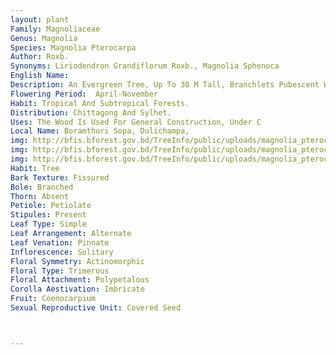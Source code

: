 ```yaml
---
layout: plant
Family: Magnoliaceae
Genus: Magnolia
Species: Magnolia Pterocarpa
Author: Roxb.
Synonyms: Liriodendron Grandiflorum Roxb., Magnolia Sphenoca
English Name: 
Description: An Evergreen Tree, Up To 30 M Tall, Branchlets Pubescent When Young. Leaves 18-35 Ã— 9-18 Cm, Elliptic To Obovate, Attenuate At The Base, Obtuse Or Subacute At The Apex, Coriaceous, Glabrous And Shiny Above, Rusty Tomentose Beneath When Young, Lateral Nerves 16-20 Pairs, Petioles 2-5 Cm Long, Glabrous, Stipules 10.0-12.5 Cm Long, Greenish-white, Caducous, Stipular Scars About As Long As Petioles. Flowers White, Fragrant, 12.5-15.0 Cm Across. Perianth Parts 9, Outer 3 Sepaloid, 5.0-7.5 Cm Long, Green Outside, Greenish-white Inside, Coriaceous, Inner 6 Petaloid, Dull-white, Thinner. Stamens Numerous, Filaments Short, Anthers C 2 Cm Long, Introrse. Gynoecium Ovoid, C 3.5 Cm In Diameter. Fruiting Receptacles Ellipsoid, C 15 Ã— 7 Cm, Ripe Carpels Oblong, 2.5-4.0 Ã— 1.3 Cm, Narrowed At TheApex Into A Flattened, Lanceolate, C 3.5 Ã— 1.0 Mm Beak. Seeds 2, Orange.
Flowering Period:  April-November
Habit: Tropical And Subtropical Forests.
Distribution: Chittagong And Sylhet.
Uses: The Wood Is Used For General Construction, Under C
Local Name: Boramthuri Sopa, Dulichampa, 
img: http://bfis.bforest.gov.bd/TreeInfo/public/uploads/magnolia_pterocarpa_.jpg
img: http://bfis.bforest.gov.bd/TreeInfo/public/uploads/magnolia_pterocarpa1.jpg
img: http://bfis.bforest.gov.bd/TreeInfo/public/uploads/magnolia_pterocarpa2.jpg
Habit: Tree
Bark Texture: Fissured
Bole: Branched
Thorn: Absent
Petiole: Petiolate
Stipules: Present
Leaf Type: Simple
Leaf Arrangement: Alternate
Leaf Venation: Pinnate
Inflorescence: Solitary
Floral Symmetry: Actinomorphic
Floral Type: Trimerous
Floral Attachment: Polypetalous
Corolla Aestivation: Imbricate
Fruit: Coenocarpium
Sexual Reproductive Unit: Covered Seed



---
```


